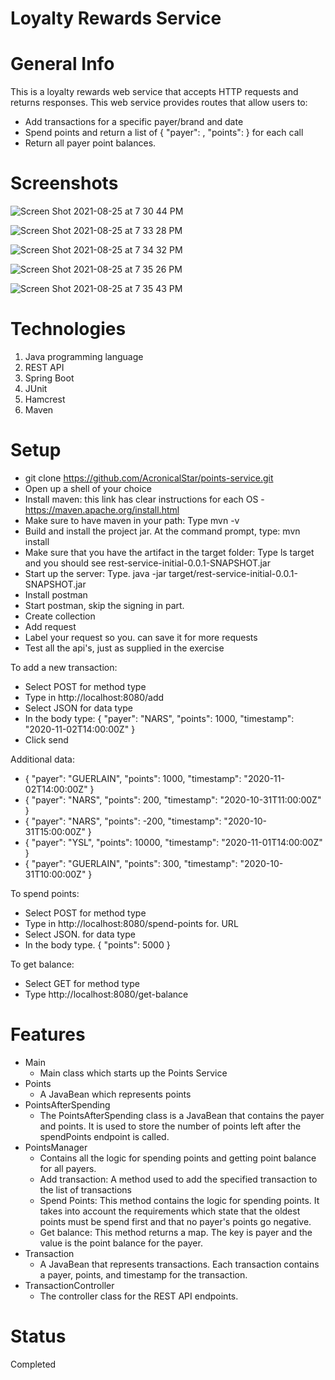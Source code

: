 # Loyalty Rewards Service

# General Info 
This is a loyalty rewards web service that accepts HTTP requests and returns responses. This web service provides routes that allow users to: 
* Add transactions for a specific payer/brand and date
* Spend points and return a list of { "payer": <string>, "points": <integer> } for each call
* Return all payer point balances.
  
# Screenshots 

  ![Screen Shot 2021-08-25 at 7 30 44 PM](https://user-images.githubusercontent.com/78180667/130877541-bfcc6173-3c06-4f73-8623-5485f29b3f68.png)
  
  ![Screen Shot 2021-08-25 at 7 33 28 PM](https://user-images.githubusercontent.com/78180667/130877860-108cb983-14e7-42d3-a32e-e58c89bfe51e.png)

  ![Screen Shot 2021-08-25 at 7 34 32 PM](https://user-images.githubusercontent.com/78180667/130877866-e742742e-53f8-4903-82b3-9720303cf03f.png)

  ![Screen Shot 2021-08-25 at 7 35 26 PM](https://user-images.githubusercontent.com/78180667/130877877-9ca9bf26-b967-40bd-84e0-ac2a2d121c25.png)

  ![Screen Shot 2021-08-25 at 7 35 43 PM](https://user-images.githubusercontent.com/78180667/130877880-5f44ba2f-8067-4d92-89e7-a53843df0c0f.png)

# Technologies
  1) Java programming language
  2) REST API
  3) Spring Boot
  4) JUnit
  5) Hamcrest
  6) Maven

# Setup
* git clone https://github.com/AcronicalStar/points-service.git
* Open up a shell of your choice
* Install maven: this link has clear instructions for each OS - https://maven.apache.org/install.html
* Make sure to have maven in your path: Type mvn -v
* Build and install the project jar. At the command prompt, type: mvn install
* Make sure that you have the artifact in the target folder: Type ls target and you should see rest-service-initial-0.0.1-SNAPSHOT.jar
* Start up the server:  Type. java  -jar target/rest-service-initial-0.0.1-SNAPSHOT.jar
* Install postman
* Start postman, skip the signing in part.
* Create collection
* Add request
* Label your request so you. can save it for more requests
* Test all the api's, just as supplied in the exercise
  
To add a new transaction:
 * Select POST for method type
 * Type in http://localhost:8080/add
 * Select JSON for data type
 * In the body type: { "payer": "NARS", "points": 1000, "timestamp": "2020-11-02T14:00:00Z" }
 * Click send

Additional data:
* { "payer": "GUERLAIN", "points": 1000, "timestamp": "2020-11-02T14:00:00Z" }
* { "payer": "NARS", "points": 200, "timestamp": "2020-10-31T11:00:00Z" }
* { "payer": "NARS", "points": -200, "timestamp": "2020-10-31T15:00:00Z" }
* { "payer": "YSL", "points": 10000, "timestamp": "2020-11-01T14:00:00Z" }
* { "payer": "GUERLAIN", "points": 300, "timestamp": "2020-10-31T10:00:00Z" }

To spend points:
* Select POST for method type
* Type in http://localhost:8080/spend-points for. URL
* Select JSON. for data type
* In the body type. { "points": 5000 }
  
To get balance:
* Select GET for method type
* Type http://localhost:8080/get-balance

# Features
* Main
  * Main class which starts up the Points Service
* Points
  * A JavaBean which represents points
* PointsAfterSpending
  * The PointsAfterSpending class is a JavaBean that contains the payer and points. It is used to store the number of points left after the spendPoints endpoint is called.
* PointsManager
  * Contains all the logic for spending points and getting point balance for all payers.
  * Add transaction: A method used to add the specified transaction to the list of transactions
  * Spend Points: This method contains the logic for spending points. It takes into account the requirements which state that the oldest points must be spend first and that no payer's points go negative.
  * Get balance: This method returns a map. The key is payer and the value is the point balance for the payer.
* Transaction
  * A JavaBean that represents transactions. Each transaction contains a payer, points, and timestamp for the transaction.
* TransactionController
  * The controller class for the REST API endpoints. 

# Status
Completed



